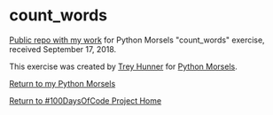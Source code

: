 # count_words

[Public repo with my work](https://github.com/mUtterberg/python_morsels/tree/master/count_words/) for Python Morsels "count_words" exercise, received September 17, 2018.

This exercise was created by [Trey Hunner](https://treyhunner.com/) for [Python Morsels](https://try.pythonmorsels.com).

[Return to my Python Morsels](https://mutterberg.github.io/python_morsels)

[Return to #100DaysOfCode Project Home](https://mutterberg.github.io)
